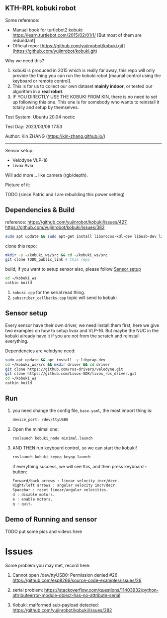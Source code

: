 KTH-RPL kobuki robot
---

Some reference:

- Manual book for turtlebot2 kobuki: https://learn.turtlebot.com/2015/02/01/1/  [But most of them are redundant]
- Official repo: [https://github.com/yujinrobot/kobuki.git](https://github.com/yujinrobot/kobuki.git)

Why we need this? 

1. kobuki is produced in 2015 which is really far away, this repo will only provide the thing you can run the kobuki robot [maunal control using the keyboard or remote control].
2. This is for us to collect our own dataset **mainly indoor**, or tested our algorithm in a **real robot**. 
3. IF YOU DIRECTLY USE THE KOBUKI FROM KIN, there is no need to set up following this one. This one is for somebody who wants to reinstall it totally and setup by themselves.

Test System: Ubuntu 20.04 noetic

Test Day: 2023/03/09 17:53

Author: Kin ZHANG (https://kin-zhang.github.io/)

---

Sensor setup:

- Velodyne VLP-16
- Livox Avia

Will add more... like camera (rgb/depth).



Picture of it:

TODO (since Patric and I are rebuilding this power setting)

## Dependencies & Build

reference: https://github.com/yujinrobot/kobuki/issues/427, https://github.com/yujinrobot/kobuki/issues/382

```bash
sudo apt update && sudo apt-get install liborocos-kdl-dev libusb-dev libftdi-dev ros-noetic-joy ros-noetic-ecl-core ros-noetic-ecl-console ros-noetic-ecl-mobile-robot -y
```

clone this repo:
```bash
mkdir -p ~/kobuki_ws/src && cd ~/kobuki_ws/src
git clone TODO_public_link # this repo
```

build, if you want to setup sensor also, please follow [Sensor setup](#Sensor-setup)
```bash
cd ~/kobuki_ws
catkin build
```


1. `kobuki.cpp` for the serial read thing.
2. `subscriber_callbacks.cpp` topic will send to kobuki


## Sensor setup

Every sensor have their own driver, we need install them first, here we give two examples on how to setup livox and VLP-16. But maybe the NUC in the kobuki already have it if you are not from the scratch and reinstall everything.

Dependencies are velodyne need:

```bash
sudo apt update && apt install -y libpcap-dev
cd ~/kobuki_ws/src && mkdir driver && cd driver
git clone https://github.com/ros-drivers/velodyne.git
git clone https://github.com/Livox-SDK/livox_ros_driver.git
cd ~/kobuki_ws
catkin build
```

## Run

1. you need change the config file, `base.yaml`, the most import thing is:

   ```bash
   device_port: /dev/ttyUSB0
   ```

2. Open the minimal one:

   ```bash
   roslaunch kobuki_node minimal.launch
   ```

3. AND THEN run keyboard control, so we can start the kobuki!

   ```bash
   roslaunch kobuki_keyop keyop.launch
   ```

   if everything success, we will see this, and then press keyboard `↑` button:

   ```bash
   Forward/back arrows : linear velocity incr/decr.
   Right/left arrows : angular velocity incr/decr.
   Spacebar : reset linear/angular velocities.
   d : disable motors.
   e : enable motors.
   q : quit.
   ```


## Demo of Running and sensor

TODO put some pics and videos here



# Issues 

Some problem you may met, record here:

1. Cannot open /dev/ttyUSB0: Permission denied #26 https://github.com/esp8266/source-code-examples/issues/26

2. serial problem: https://stackoverflow.com/questions/11403932/python-attributeerror-module-object-has-no-attribute-serial

3. Kobuki: malformed sub-payload detected: https://github.com/yujinrobot/kobuki/issues/382